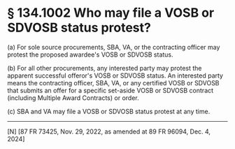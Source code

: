 # § 134.1002   Who may file a VOSB or SDVOSB status protest?

(a) For sole source procurements, SBA, VA, or the contracting officer may protest the proposed awardee's VOSB or SDVOSB status.


(b) For all other procurements, any interested party may protest the apparent successful offeror's VOSB or SDVOSB status. An interested party means the contracting officer, SBA, VA, or any certified VOSB or SDVOSB that submits an offer for a specific set-aside VOSB or SDVOSB contract (including Multiple Award Contracts) or order.


(c) SBA and VA may file a VOSB or SDVOSB status protest at any time.



---

[N] [87 FR 73425, Nov. 29, 2022, as amended at 89 FR 96094, Dec. 4, 2024]






